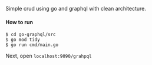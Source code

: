 Simple crud using go and graphql with clean architecture.

#### How to run

```
$ cd go-graphql/src
$ go mod tidy
$ go run cmd/main.go
```

Next, open `localhost:9090/grahpql`
